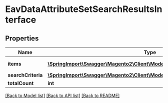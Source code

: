 # EavDataAttributeSetSearchResultsInterface

## Properties
Name | Type | Description | Notes
------------ | ------------- | ------------- | -------------
**items** | [**\SpringImport\Swagger\Magento2\Client\Model\EavDataAttributeSetInterface[]**](EavDataAttributeSetInterface.md) | Attribute sets list. | 
**searchCriteria** | [**\SpringImport\Swagger\Magento2\Client\Model\FrameworkSearchCriteriaInterface**](FrameworkSearchCriteriaInterface.md) |  | 
**totalCount** | **int** | Total count. | 

[[Back to Model list]](../README.md#documentation-for-models) [[Back to API list]](../README.md#documentation-for-api-endpoints) [[Back to README]](../README.md)


